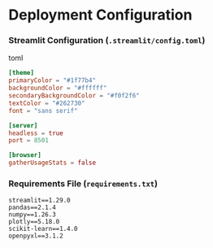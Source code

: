 # Deployment Configuration

### Streamlit Configuration (`.streamlit/config.toml`)

toml

```toml
[theme]
primaryColor = "#1f77b4"
backgroundColor = "#ffffff"
secondaryBackgroundColor = "#f0f2f6"
textColor = "#262730"
font = "sans serif"

[server]
headless = true
port = 8501

[browser]
gatherUsageStats = false
```

### Requirements File (`requirements.txt`)

```
streamlit==1.29.0
pandas==2.1.4
numpy==1.26.3
plotly==5.18.0
scikit-learn==1.4.0
openpyxl==3.1.2
```
